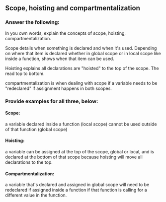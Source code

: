 ## Scope, hoisting and compartmentalization

### Answer the following:
In you own words, explain the concepts of scope, hoisting, compartmentalization.

Scope details when something is declared and when it's used. Depending on where that item is declared whether in global scope or in local scope like inside a function, shows when that item can be used.

Hoisting explains all declarations are "hoisted" to the top of the scope. The read top to bottom.

compartmentalization is when dealing with scope if a variable needs to be "redeclared" if assignment happens in both scopes.

### Provide examples for all three, below:

#### Scope:
a variable declared inside a function (local scope) cannot be used outside of that function (global scope)

#### Hoisting:
a variable can be assigned at the top of the scope, global or local, and is declared at the bottom of that scope because hoisting will move all declarations to the top.

#### Compartmentalization:
a variable that's declared and assigned in global scope will need to be redeclared if assigned inside a function if that function is calling for a different value in the function.

